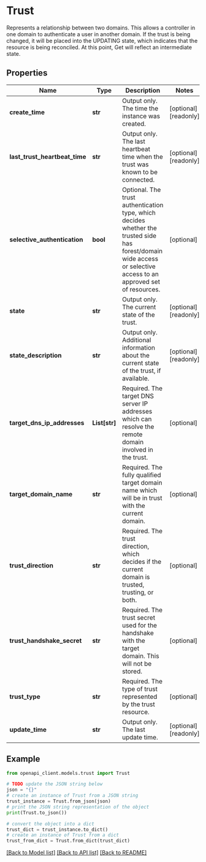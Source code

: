 # Trust

Represents a relationship between two domains. This allows a controller in one domain to authenticate a user in another domain. If the trust is being changed, it will be placed into the UPDATING state, which indicates that the resource is being reconciled. At this point, Get will reflect an intermediate state.

## Properties

Name | Type | Description | Notes
------------ | ------------- | ------------- | -------------
**create_time** | **str** | Output only. The time the instance was created. | [optional] [readonly] 
**last_trust_heartbeat_time** | **str** | Output only. The last heartbeat time when the trust was known to be connected. | [optional] [readonly] 
**selective_authentication** | **bool** | Optional. The trust authentication type, which decides whether the trusted side has forest/domain wide access or selective access to an approved set of resources. | [optional] 
**state** | **str** | Output only. The current state of the trust. | [optional] [readonly] 
**state_description** | **str** | Output only. Additional information about the current state of the trust, if available. | [optional] [readonly] 
**target_dns_ip_addresses** | **List[str]** | Required. The target DNS server IP addresses which can resolve the remote domain involved in the trust. | [optional] 
**target_domain_name** | **str** | Required. The fully qualified target domain name which will be in trust with the current domain. | [optional] 
**trust_direction** | **str** | Required. The trust direction, which decides if the current domain is trusted, trusting, or both. | [optional] 
**trust_handshake_secret** | **str** | Required. The trust secret used for the handshake with the target domain. This will not be stored. | [optional] 
**trust_type** | **str** | Required. The type of trust represented by the trust resource. | [optional] 
**update_time** | **str** | Output only. The last update time. | [optional] [readonly] 

## Example

```python
from openapi_client.models.trust import Trust

# TODO update the JSON string below
json = "{}"
# create an instance of Trust from a JSON string
trust_instance = Trust.from_json(json)
# print the JSON string representation of the object
print(Trust.to_json())

# convert the object into a dict
trust_dict = trust_instance.to_dict()
# create an instance of Trust from a dict
trust_from_dict = Trust.from_dict(trust_dict)
```
[[Back to Model list]](../README.md#documentation-for-models) [[Back to API list]](../README.md#documentation-for-api-endpoints) [[Back to README]](../README.md)


